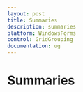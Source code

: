 ```yaml
---
layout: post
title: Summaries
description: summaries
platform: WindowsForms
control: GridGrouping
documentation: ug
---
```


# Summaries

